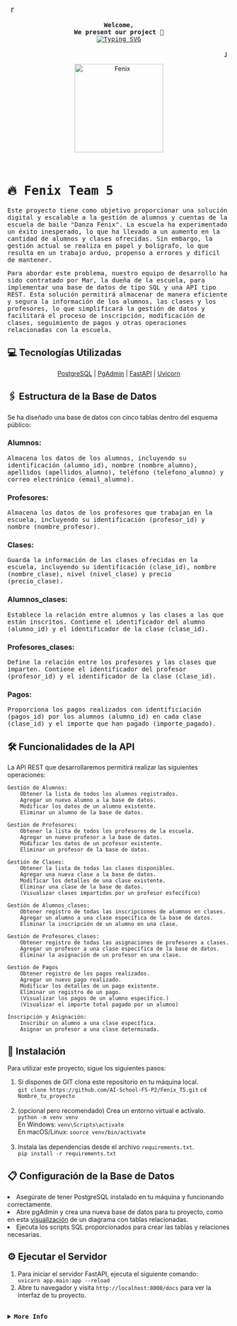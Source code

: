 <!-- Fenix -->
<div align="justify">

<!-- Profile -->
<p align="left"><strong><samp>「</samp></strong></p>
  <p align="center">
    <samp>
      <b>
        Welcome,
      <br>
        We present our project
      </b>🚀
      <br>
      <a href="https://git.io/typing-svg"><img src="https://readme-typing-svg.demolab.com?font=Fira+Code&pause=1000&width=435&lines=Fenix+starting+project..." alt="Typing SVG" /></a>
      <br>
    </samp>

<p align="right"><strong><samp>」</samp></strong></p>

<p align="center">
  <img src="https://github.com/AI-School-F5-P2/Fenix_T5/assets/131301013/a9709c2c-f254-4b5f-9b75-1e38be8e34f6" alt="Fenix" width="200" />
</p>
<br>

</div>

<body>
<samp>
  <h1>🔥 Fenix Team 5</h1>
  <p>Este proyecto tiene como objetivo proporcionar una solución digital y escalable a la gestión de alumnos y cuentas de la escuela de baile "Danza Fénix". La escuela ha experimentado un éxito inesperado, lo que ha llevado a un aumento en la cantidad de alumnos y clases ofrecidas. Sin embargo, la gestión actual se realiza en papel y bolígrafo, lo que resulta en un trabajo arduo, propenso a errores y difícil de mantener.

Para abordar este problema, nuestro equipo de desarrollo ha sido contratado por Mar, la dueña de la escuela, para implementar una base de datos de tipo SQL y una API tipo REST. Esta solución permitirá almacenar de manera eficiente y segura la información de los alumnos, las clases y los profesores, lo que simplificará la gestión de datos y facilitará el proceso de inscripción, modificación de clases, seguimiento de pagos y otras operaciones relacionadas con la escuela.</p>
</samp>

  <h2>💻 Tecnologías Utilizadas</h2>
<!-- Títulos con enlaces -->
<p align="center">
  <a href="https://www.postgresql.org/">PostgreSQL</a> |
  <a href="https://www.pgadmin.org/">PgAdmin</a> |
  <a href="https://fastapi.tiangolo.com/">FastAPI</a> |
  <a href="https://www.uvicorn.org/">Uvicorn</a>
</p>

  <h2>🖇️ Estructura de la Base de Datos</h2>

  Se ha diseñado una base de datos con cinco tablas dentro del esquema público:<br>
<h3>Alumnos:</h3>
<p><samp>Almacena los datos de los alumnos, incluyendo su identificación (alumno_id), nombre (nombre_alumno), apellidos (apellidos_alumno), teléfono (telefono_alumno) y correo electrónico (email_alumno).</samp></p>

<h3>Profesores:</h3>
<p><samp>Almacena los datos de los profesores que trabajan en la escuela, incluyendo su identificación (profesor_id) y nombre (nombre_profesor).</samp></p>

<h3>Clases:</h3>
<p><samp>Guarda la información de las clases ofrecidas en la escuela, incluyendo su identificación (clase_id), nombre (nombre_clase), nivel (nivel_clase) y precio (precio_clase).</samp></p>

<h3>Alumnos_clases:</h3>
<p><samp>Establece la relación entre alumnos y las clases a las que están inscritos. Contiene el identificador del alumno (alumno_id) y el identificador de la clase (clase_id).</samp></p>

<h3>Profesores_clases:</h3>
<p><samp>Define la relación entre los profesores y las clases que imparten. Contiene el identificador del profesor (profesor_id) y el identificador de la clase (clase_id).</samp></p>

<h3>Pagos:</h3>
<p><samp>Proporciona los pagos realizados con identificiación (pagos_id) por los alumnos (alumno_id) en cada clase (clase_id) y el importe que han pagado (importe_pagado).</samp></p>

  <h2>🛠️ Funcionalidades de la API</h2>

  La API REST que desarrollaremos permitirá realizar las siguientes operaciones:

    Gestión de Alumnos:
        Obtener la lista de todos los alumnos registrados.
        Agregar un nuevo alumno a la base de datos.
        Modificar los datos de un alumno existente.
        Eliminar un alumno de la base de datos.
        
    Gestión de Profesores:
        Obtener la lista de todos los profesores de la escuela.
        Agregar un nuevo profesor a la base de datos.
        Modificar los datos de un profesor existente.
        Eliminar un profesor de la base de datos.
        
    Gestión de Clases:
        Obtener la lista de todas las clases disponibles.
        Agregar una nueva clase a la base de datos.
        Modificar los detalles de una clase existente.
        Eliminar una clase de la base de datos.
        (Visualizar clases impartidas por un profesor esfecífico)

    Gestión de Alumnos_clases:
        Obtener registro de todas las inscripciones de alumnos en clases.
        Agregar un alumno a una clase específica de la base de datos.
        Eliminar la inscripción de un alumno en una clase.

    Gestión de Profesores_clases:
        Obtener registro de todas las asignaciones de profesores a clases.
        Agregar un profesor a una clase específica de la base de datos.
        Eliminar la asignación de un profesor en una clase.

    Gestión de Pagos
        Obtener registro de los pagos realizados.
        Agregar un nuevo pago realizado.
        Modificar los detalles de un pago existente.
        Eliminar un registro de un pago.
        (Visualizar los pagos de un alumno específico.)
        (Visualizar el importe total pagado por un alumno)

    Inscripción y Asignación:
        Inscribir un alumno a una clase específica.
        Asignar un profesor a una clase determinada.

  <h2>🔧 Instalación</h2>
  <p>Para utilizar este proyecto, sigue los siguientes pasos:</p>
  <ol>
    <li>Si dispones de GIT clona este repositorio en tu máquina local.</li>
    <code>git clone https://github.com/AI-School-F5-P2/Fenix_T5.git</code> <code>cd Nombre_tu_proyecto</code><br><br>
    <li>(opcional pero recomendado) Crea un entorno virtual e actívalo.</li>
    <code>python -m venv venv</code><br>
    En Windows: <code>venv\Scripts\activate</code><br>
    En macOS/Linux: <code>source venv/bin/activate</code><br><br>
    <li>Instala las dependencias desde el archivo <code>requirements.txt</code>.</li>
    <code>pip install -r requirements.txt</code><br>
  </ol>

  <h2>📋 Configuración de la Base de Datos</h2>
  <li>Asegúrate de tener PostgreSQL instalado en tu máquina y funcionando correctamente.</li>
  <li>Abre pgAdmin y crea una nueva base de datos para tu proyecto, como en esta <a href="./UML_Relaciones.jpg">visualización</a> de un diagrama con tablas   relacionadas.</li>
  <li>Ejecuta los scripts SQL proporcionados para crear las tablas y relaciones necesarias.</li>

  <h2>⚙️ Ejecutar el Servidor</h2>
  <ol>
    <li>Para iniciar el servidor FastAPI, ejecuta el siguiente comando:</li>
    <code>uvicorn app.main:app --reload</code>
    <li>Abre tu navegador y visita <code>http://localhost:8000/docs</code> para ver la interfaz de tu proyecto.</li>
  </ol>

<br>
<details>
<summary><samp><b>More Info</b></samp></summary>

<h2></h2><br>

  <h2>💡 Contribuciones</h2>
  <p>Las contribuciones son bienvenidas. Si encuentras algún error o tienes mejoras, por favor, abre un issue o envía un pull request.</p>
  <p>Los actuales contribuidores de este proyecto son:</p>

<!-- Lista de contribuidores con iconos y enlaces -->
- [<img src="https://github.com/sgomezp.png" width="50" alt="Sandra Gomez"> Sandra Gómez](https://github.com/sgomezp)
- [<img src="https://github.com/Victoria-moraleda.png" width="50" alt="Victoria Moraleda"> Victoria Moraleda](https://github.com/Victoria-moraleda)
- [<img src="https://github.com/GabrielArjona.png" width="50" alt="Gabriel Arjona"> Gabriel Arjona](https://github.com/GabrielArjona)
- [<img src="https://github.com/migue29.png" width="50" alt="Miguel Mendoza"> Miguel Mendoza](https://github.com/migue29)
- [<img src="https://github.com/BlanckSpeed.png" width="50" alt="Rodrigo Lendinez"> Rodrigo Lendinez](https://github.com/BlanckSpeed)

  
  <h2>📄 Licencia</h2>
  <p>Este proyecto está bajo la Licencia MIT - consulta el archivo <code>LICENSE</code> para más detalles.</p>
  <a href="#license"><img src="https://img.shields.io/github/license/sourcerer-io/hall-of-fame.svg?colorB=ff0000"></a>
  
</body>
